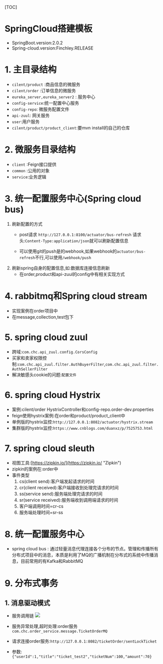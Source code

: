 [TOC]

# SpringCloud搭建模板

* SpringBoot.version:2.0.2
* Spring-cloud.version:Finchley.RELEASE

# 1. 主目录结构
* `cilent/product` :商品信息的微服务
* `cilent/order` :订单信息的微服务
* `eureka_server,eureka_server2` : 服务中心
* `config-service`:统一配置中心服务
* `config-repo`: 微服务配置文件
* `api-zuul`: 网关服务
* `user`:用户服务
* `cilent/product/product_client`:要mvn install的自己的仓库

# 2. 微服务目录结构
* `client` :Feign接口提供
* `common` :公用的对象
* `service`:业务逻辑

# 3. 统一配置服务中心(Spring cloud bus)

1. 刷新配置的方式
	* post请求 `http://127.0.0.1:8100/actuator/bus-refresh`  请求头:`Content-Type:application/json`就可以刷新配置信息

	* 可以使用git的push是的webhook,如果webhook的`actuator/bus-refresh`不行,可以使用`/webhook/push`
2. 刷新spring自身的配置信息,如:数据库连接信息刷新
	* 在order,product和api-zuul的config中有相关实现方式

# 4. rabbitmq和Spring cloud stream
* 实现案例在order项目中
* 在message,collection,test包下

# 5. spring cloud zuul

* 跨域:`com.chc.api_zuul.config.CorsConfig`
* 买家和卖家权限控制:`com.chc.api_zuul.filter.AuthBuyerFilter`,`com.chc.api_zuul.filter.AuthSellerFilter`
* 解决敏感头cookie的问题:`配置文件`

# 6. spring cloud Hystrix
* 案例:cilent/order HystrixController和config-repo.order-dev.properties
* feign使用hystrix案例:在order和product/product_client中
* 单例版的hystrix监控:`http://127.0.0.1:8082/actuator/hystrix.stream`
* 集群版的hystrix监控:`https://www.cnblogs.com/duanxz/p/7525753.html`

# 7. spring cloud sleuth
* 视图工具:[https://zipkin.io/](https://zipkin.io/ "Zipkin")
* zipkin的案例在:order中
* 事件类型
	1. cs(client send):客户端发起请求的时间
	2. cr(client received):客户端接收到处理完请求的时间
	3. ss(service send):服务端处理完请求的时间
	4. sr(service received):服务端收到调用端请求的时间
	5. 客户端调用时间=cr-cs
	6. 服务端处理时间=sr-ss

# 8. 统一配置服务中心
* spring cloud bus : 通过轻量消息代理连接各个分布的节点。管理和传播所有分布式项目中的消息，本质是利用了MQ的广播机制在分布式的系统中传播消息，目前常用的有Kafka和RabbitMQ

# 9. 分布式事务

## 1. 消息驱动模式

* 服务调用链
![](https://youdaoyun-chc.oss-cn-shenzhen.aliyuncs.com/%E5%88%86%E5%B8%83%E5%BC%8F%E4%BA%8B%E5%8A%A1/%E6%B6%88%E6%81%AF%E9%A9%B1%E5%8A%A8%E6%A8%A1%E5%BC%8F%E7%9A%84%E6%A1%88%E4%BE%8B%E8%AE%BE%E8%AE%A1%E6%B5%81%E7%A8%8B.PNG)

* 服务异常处理,超时处理:order服务`com.chc.order_service.message.TicketOrderMQ`
* 请求连接order服务:`http://127.0.0.1:8082/ticketOrder/sentLockTicket`
* 参数:`{"userId":1,"title":"ticket_test2","ticketNum":100,"amount":70}`

